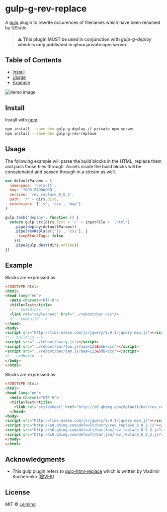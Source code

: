 # gulp-g-rev-replace
A [gulp](http://gulpjs.com/) plugin to rewrite occurences 
of filenames which have been renamed by QStatic.

> #### :warning: This plugin **MUST** be used in conjunction with *gulp-g-deploy* which is only published in qihoo private npm server.

## Table of Contents

- [Install](#usage)
- [Usage](#usage)
- [Example](#example)

![demo image](http://p9.qhimg.com/d/inn/6fc2716a/05918667-6FA6-4EE1-A50E-A08041AEFC3B.png)

## Install

Install with [npm](https://npmjs.org/package/gulp-g-rev-replace):

```bash
npm install --save-dev gulp-g-deploy // private npm server
npm install --save-dev gulp-g-rev-replace
```

## Usage

The following example will parse the build blocks in the HTML, 
replace them and pass those files through. Assets inside the 
build blocks will be concatenated and passed through in a stream as well.

```js
var defaultParams = {
  namespace: 'default',
  key: 'YOUR_PADDWORD',
  version: 'rev_replace_0_0_2',
  path: '/' + dirs.dist,
  extensions: ['js', 'css', 'map']
}

gulp.task('deploy', function () {
  return gulp.src(dirs.dist + '/' + inputFile + '.html')
    .pipe(deploy(defaultParams))
    .pipe(revReplace(['js', 'css'], {
      keepBlockTags: false
    }))
    .pipe(gulp.dest(dirs.online))
})
```

## Example

Blocks are expressed as:

```html
<!DOCTYPE html>
<html>
<head lang="en">
  <meta charset="UTF-8">
  <title>Test</title>
  <!-- build:css -->
  <link rel="stylesheet" href="../reboot/bar.css"/>
  <!-- endbuild -->
</head>
<body>
<script src="http://libs.useso.com/js/jquery/1.9.1/jquery.min.js"></script>
<!-- build:js -->
<script src="../reboot/harry.js"></script>
<script src="../reboot/bar/foo.js?aaa=123&bbb=ccc"></script>
<script src="../reboot/bar/jam.js?aaa=123&bbb=ccc"></script>
<!-- endbuild -->
</body>
</html>
```

Blocks are expressed as:

```html
<!DOCTYPE html>
<html>
<head lang="en">
  <meta charset="UTF-8">
  <title>Test</title>
    <link rel="stylesheet" href="http://s0.qhimg.com/default/bar/rev_replace_0_0_2.css"/>
  </head>
<body>
<script src="http://libs.useso.com/js/jquery/1.9.1/jquery.min.js"></script>
<script src="http://s0.qhimg.com/default/harry/rev_replace_0_0_2.js"></script>
<script src="http://s0.qhimg.com/default/bar;foo/rev_replace_0_0_2.js?aaa=123&bbb=ccc"></script>
<script src="http://s0.qhimg.com/default/bar;jam/rev_replace_0_0_2.js?aaa=123&bbb=ccc"></script>
</body>
</html>
```

## Acknowledgments

* This gulp plugin refers to [gulp-html-replace](https://github.com/VFK/gulp-html-replace) 
which is written by Vladimir Kucherenko ([@VFK](https://github.com/VFK)) 

## License

MIT © [Leiming](http://leiming.me)